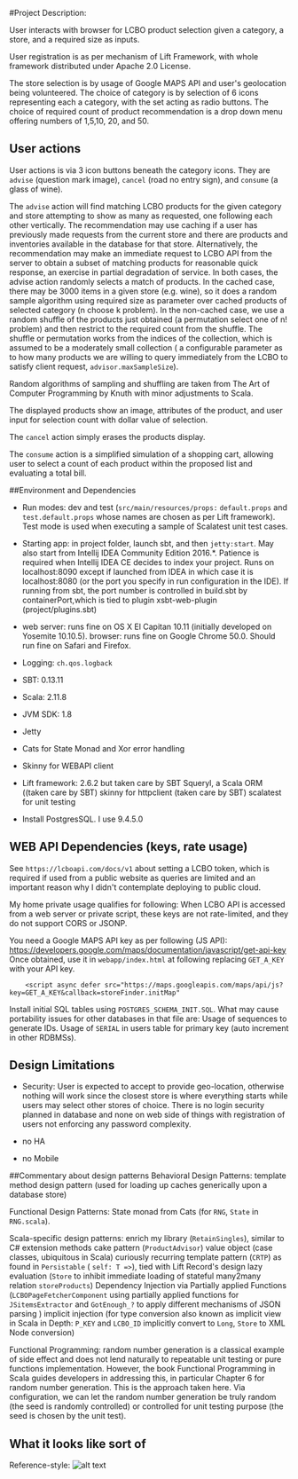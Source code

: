 #Project Description:

User interacts with browser for LCBO product selection given a category, a store, and a required size as inputs.

User registration is as per mechanism of Lift Framework, with whole framework distributed under Apache 2.0 License.

The store selection is by usage of Google MAPS API and user's geolocation being volunteered.
The choice of category is by selection of 6 icons representing each a category, with the set acting as radio buttons.
The choice of required count of product recommendation is a drop down menu offering numbers of 1,5,10, 20, and 50.

## User actions
User actions is via 3 icon buttons beneath the category icons. They are `advise` (question mark image), `cancel` (road no entry sign), and `consume` (a glass
 of wine).

The `advise` action will find matching LCBO products for the given category and store attempting to show as many as requested, one following each other 
vertically.
The recommendation may use caching if a user has previously made requests from the current store and there are products and inventories available
in the database for that store.
Alternatively, the recommendation may make an immediate request to LCBO API from the server to obtain a subset of matching products for reasonable quick 
response, an exercise in partial degradation of service.
In both cases, the advise action randomly selects a match of products. In the cached case, there may be 3000 items in a given store (e.g. wine), so it does a 
random sample algorithm using required size as parameter over cached products of selected category (n choose k problem). In the non-cached case,
we use a random shuffle of the products just obtained (a permutation select one of n! problem) and then restrict to the required count from the shuffle. 
The shuffle or permutation works from the indices of the collection, which is assumed to be a moderately small collection ( a configurable parameter 
as to how many products we are willing to query immediately from the LCBO to satisfy client request, `advisor.maxSampleSize`).

Random algorithms of sampling and shuffling are taken from The Art of Computer Programming by Knuth with minor adjustments to Scala.

The displayed products show an image, attributes of the product, and user input for selection count with dollar value of selection.

The `cancel` action simply erases the products display.

The `consume` action is a simplified simulation of a shopping cart, allowing user to select a count of each product within the proposed list and evaluating a 
total bill.

##Environment and Dependencies
- Run modes: dev and test (`src/main/resources/props:` `default.props` and `test.default.props` whose names are chosen as per Lift framework).
Test mode is used when executing a sample of Scalatest unit test cases.

- Starting app: in project folder, launch sbt, and then `jetty:start`.
May also start from Intellij IDEA Community Edition 2016.*. Patience is required when Intellij IDEA CE decides to index your project.
Runs on localhost:8090 except if launched from IDEA in which case it is localhost:8080 (or the port you specify in run configuration in the IDE).
If running from sbt, the port number is controlled in build.sbt by containerPort,which is tied to plugin xsbt-web-plugin (project/plugins.sbt)

- web server: runs fine on OS X El Capitan 10.11 (initially developed on Yosemite 10.10.5).
browser: runs fine on Google Chrome 50.0. Should run fine on Safari and Firefox.

- Logging: `ch.qos.logback`

- SBT: 0.13.11

- Scala: 2.11.8

- JVM SDK: 1.8

- Jetty

- Cats for State Monad and Xor error handling

- Skinny for WEBAPI client

- Lift framework: 2.6.2 but taken care by SBT
Squeryl, a Scala ORM ((taken care by SBT)
skinny for httpclient (taken care by SBT)
scalatest for unit testing

- Install PostgresSQL. I use 9.4.5.0

## WEB API Dependencies (keys, rate usage)
See `https://lcboapi.com/docs/v1` about setting a LCBO token, which is required if used from a public website as queries are limited
and an important reason why I didn't contemplate deploying to public cloud.

My home private usage qualifies for following:
When LCBO API is accessed from a web server or private script, these keys are not rate-limited, and they do not support CORS or JSONP.

You need a Google MAPS API key as per following (JS API): https://developers.google.com/maps/documentation/javascript/get-api-key
Once obtained, use it in `webapp/index.html` at following replacing `GET_A_KEY` with your API key.

        <script async defer src="https://maps.googleapis.com/maps/api/js?key=GET_A_KEY&callback=storeFinder.initMap"

Install initial SQL tables using `POSTGRES_SCHEMA_INIT.SQL`. What may cause portability issues for other databases in that file are:
Usage of sequences to generate IDs.
Usage of `SERIAL` in users table for primary key (auto increment in other RDBMSs).

## Design Limitations
- Security:
User is expected to accept to provide geo-location, otherwise nothing will work since the closest store is where everything starts while users may select other stores of choice.
There is no login security planned in database and none on web side of things with registration of users not enforcing any password complexity.

- no HA

- no Mobile

##Commentary about design patterns
Behavioral Design Patterns:
template method design pattern (used for loading up caches generically upon a database store)

Functional Design Patterns:
State monad from Cats (for `RNG`, `State` in `RNG.scala`).

Scala-specific design patterns:
enrich my library (`RetainSingles`), similar to C# extension methods
cake pattern (`ProductAdvisor`)
value object (case classes, ubiquitous in Scala)
curiously recurring template pattern (`CRTP`) as found in `Persistable` ( `self: T =>`), tied with Lift Record's design
lazy evaluation (`Store` to inhibit immediate loading of stateful many2many relation `storeProducts`)
Dependency Injection via Partially applied Functions (`LCBOPageFetcherComponent` using partially applied functions for `JSitemsExtractor` and `GotEnough_?` to apply different mechanisms of JSON parsing  )
implicit injection (for type conversion also known as implicit view in Scala in Depth: `P_KEY` and `LCBO_ID` implicitly convert to `Long`, `Store` to XML Node conversion)

Functional Programming: random number generation is a classical example of side effect and does not lend naturally to repeatable unit testing or pure functions implementation.
However, the book Functional Programming in Scala guides developers in addressing this, in particular Chapter 6 for random number generation. This is the approach taken here.
Via configuration, we can let the random number generation be truly random (the seed is randomly controlled) or controlled for unit testing purpose (the seed is chosen by the unit test).

## What it looks like sort of
Reference-style: 
![alt text][logo]

[logo]: https://github.com/phderome/scalaLiftDemo/blob/master/src/main/webapp/images/AppViewer.png "the image"

